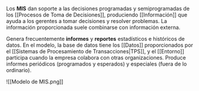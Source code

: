 Los **MIS** dan soporte a las decisiones programadas y semiprogramadas de los [[Procesos de Toma de Decisiones]], produciendo [[Información]] que ayuda a los gerentes a tomar decisiones y resolver problemas. La información proporcionada suele combinarse con información externa.

Genera frecuentemente **informes** y **reportes** estadísticos e históricos de datos. En el modelo, la base de datos tiene los [[Datos]] proporcionados por el [[Sistemas de Procesamiento de Transacciones|TPS]], y el [[Entorno]] participa cuando la empresa colabora con otras organizaciones. Produce informes periódicos (programados y esperados) y especiales (fuera de lo ordinario).

![[Modelo de MIS.png]]
